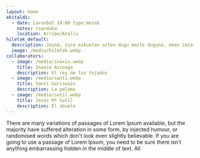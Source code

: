 ```yaml
---
layout: home
ekitaldi:
  - date: Larunbat 18:00 type:mezak
    notes: txandaka
    location: Arribe/Atallu
hiletak_default:
  description: Jauna, zure eskuetan uzten dugu maite duguna, eman iezaiozu betiko atsedenaldia, eta betiereko argiak argi diezaion. Goian bego. Amen
  image: /media/hiletak.webp
collaborators:
  - image: /media/inaxio.webp
    title: Inaxio Azcoaga
    description: El rey de los tejados
  - image: /media/santi.webp
    title: Santi Garisoain
    description: La paloma
  - image: /media/sotil.webp
    title: Jesús Mª Sotil
    description: El abuelo
---
```

There are many variations of passages of Lorem Ipsum available, but the majority have suffered alteration in some form, by injected humour, or randomised words which don't look even slightly believable. If you are going to use a passage of Lorem Ipsum, you need to be sure there isn't anything embarrassing hidden in the middle of text. All
